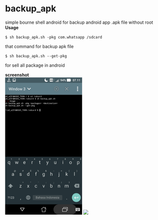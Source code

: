 # backup_apk
simple bourne shell android for backup android app  .apk file without root
<b>Usage</b><br>
```
$ sh backup_apk.sh -pkg com.whatsapp /sdcard
```
that command for backup apk file

```
$ sh backup_apk.sh --get-pkg
```
for sell all package in android


<b>screenshot</b><br>
<img src="https://raw.githubusercontent.com/Hendriyawan/backup_apk/master/Screenshot_20180403-071101.jpg" width="250" > <img src="https://raw.githubusercontent.com/Hendriyawan/master/Screenshot_20180403-071101.jpg" width="250" >
